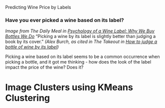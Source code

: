 Predicting Wine Price by Labels

### Have you ever picked a wine based on its label?

*Image from The Daily Meal in [Psychology of a Wine Label: Why We Buy Bottles We Do](https://www.thedailymeal.com/psychology-wine-label-why-we-buy-bottles-we-do)*
“Picking a wine by its label is slightly better than judging a book by its cover.” *(Alex Burch, as cited in The Takeout in [How to judge a bottle of wine by its label](https://thetakeout.com/how-to-judge-a-bottle-of-wine-by-its-label-1828030852))*

Picking a wine based on its label seems to be a common occurrence when picking a bottle, and it got me thinking - how does the look of the label impact the price of the wine? Does it?

# Image Clusters using KMeans Clustering
